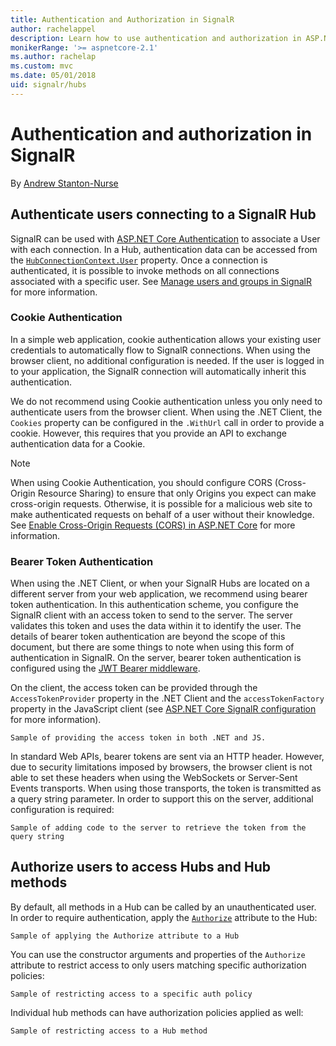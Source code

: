 ```yaml
---
title: Authentication and Authorization in SignalR
author: rachelappel
description: Learn how to use authentication and authorization in ASP.NET Core SignalR.
monikerRange: '>= aspnetcore-2.1'
ms.author: rachelap
ms.custom: mvc
ms.date: 05/01/2018
uid: signalr/hubs
---
```


# Authentication and authorization in SignalR

By [Andrew Stanton-Nurse](https://twitter.com/anurse)

## Authenticate users connecting to a SignalR Hub

SignalR can be used with [ASP.NET Core Authentication](xref:security/authentication) to associate a User with each connection. In a Hub, authentication data can be accessed from the [`HubConnectionContext.User`](/dotnet/api/microsoft.aspnetcore.signalr.hubconnectioncontext.user?view=aspnetcore-2.1) property. Once a connection is authenticated, it is possible to invoke methods on all connections associated with a specific user. See [Manage users and groups in SignalR](xref:signalr/groups) for more information.

### Cookie Authentication

In a simple web application, cookie authentication allows your existing user credentials to automatically flow to SignalR connections. When using the browser client, no additional configuration is needed. If the user is logged in to your application, the SignalR connection will automatically inherit this authentication.

We do not recommend using Cookie authentication unless you only need to authenticate users from the browser client. When using the .NET Client, the `Cookies` property can be configured in the `.WithUrl` call in order to provide a cookie. However, this requires that you provide an API to exchange authentication data for a Cookie.

> [!NOTE]
> When using Cookie Authentication, you should configure CORS (Cross-Origin Resource Sharing) to ensure that only Origins you expect can make cross-origin requests. Otherwise, it is possible for a malicious web site to make authenticated requests on behalf of a user without their knowledge. See [Enable Cross-Origin Requests (CORS) in ASP.NET Core](xref:security/cors) for more information.

### Bearer Token Authentication

When using the .NET Client, or when your SignalR Hubs are located on a different server from your web application, we recommend using bearer token authentication. In this authentication scheme, you configure the SignalR client with an access token to send to the server. The server validates this token and uses the data within it to identify the user. The details of bearer token authentication are beyond the scope of this document, but there are some things to note when using this form of authentication in SignalR. On the server, bearer token authentication is configured using the [JWT Bearer middleware](/dotnet/api/microsoft.extensions.dependencyinjection.jwtbearerextensions.addjwtbearer?view=aspnetcore-2.1).

On the client, the access token can be provided through the `AccessTokenProvider` property in the .NET Client and the `accessTokenFactory` property in the JavaScript client (see [ASP.NET Core SignalR configuration](xref:signalr/configuration) for more information).

```
Sample of providing the access token in both .NET and JS.
```

In standard Web APIs, bearer tokens are sent via an HTTP header. However, due to security limitations imposed by browsers, the browser client is not able to set these headers when using the WebSockets or Server-Sent Events transports. When using those transports, the token is transmitted as a query string parameter. In order to support this on the server, additional configuration is required:

```
Sample of adding code to the server to retrieve the token from the query string
```

## Authorize users to access Hubs and Hub methods

By default, all methods in a Hub can be called by an unauthenticated user. In order to require authentication, apply the [`Authorize`](/dotnet/api/microsoft.aspnetcore.authorization.authorizeattribute?view=aspnetcore-2.1) attribute to the Hub:

```
Sample of applying the Authorize attribute to a Hub
```

You can use the constructor arguments and properties of the `Authorize` attribute to restrict access to only users matching specific authorization policies:

```
Sample of restricting access to a specific auth policy
```

Individual hub methods can have authorization policies applied as well:

```
Sample of restricting access to a Hub method
```